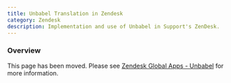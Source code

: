 ```yaml
---
title: Unbabel Translation in Zendesk
category: Zendesk
description: Implementation and use of Unbabel in Support's ZenDesk.
---
```


### Overview

This page has been moved. Please see
[Zendesk Global Apps - Unbabel](/handbook/support/readiness/operations/docs/zendesk/apps/global-apps.md#unbabel)
for more information.
